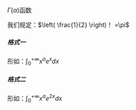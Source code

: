$\Gamma(\alpha)$函数

我们规定：$\left( \frac{1}{2} \right)！ =\pi$

##### 格式一
形如：$\int^{+\infty}_{0}x^ae^xdx$
##### 格式二
形如：$\int^{+\infty}_{0}x^ae^{2x}dx$
